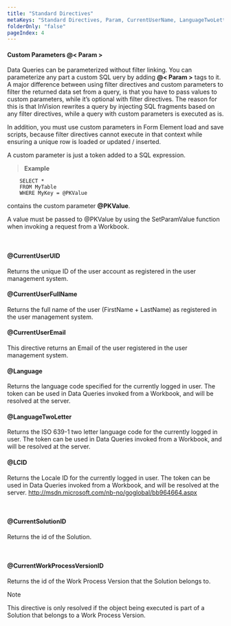 ```yaml
---
title: "Standard Directives"
metaKeys: "Standard Directives, Param, CurrentUserName, LanguageTwoLetter, Language, LCID, returns"
folderOnly: "false"
pageIndex: 4
---
```



#### Custom Parameters @< Param >



Data Queries can be parameterized without filter linking. You can parameterize any part a custom SQL uery by adding **@< Param >** tags to it. A major difference between using filter directives and custom parameters to filter the returned data set from a query, is that you have to pass values to custom parameters, while it’s optional with filter directives. The reason for this is that InVision rewrites a query by injecting SQL fragments based on any filter directives, while a query with custom parameters is executed as is.  

In addition, you must use custom parameters in Form Element load and save scripts, because filter directives cannot execute in that context while ensuring a unique row is loaded or updated / inserted. 

A custom parameter is just a token added to a SQL expression.

>**Example**
>
        SELECT *  
        FROM MyTable  
        WHERE MyKey = @PKValue 

contains the custom parameter **@PKValue**. 

A value must be passed to @PKValue by using the SetParamValue function when invoking a request from a Workbook.

<!--outdated
### @CurrentUserName /OUTDATED

Returns the  user name of the currently logged in user. The token can be used in Data Queries invoked from a Workbook, and will be resolved at the server.

>**Example**
>
    SELECT table.X, table.Y
    FROM MyTable table
    WHERE table.UserID = '@CurrentUserName' -->

<br/>

#### @CurrentUserUID

Returns the unique ID of the user account as registered in the user management system.
<br/>

#### @CurrentUserFullName 

Returns the full name of the user (FirstName + LastName) as registered in the user management system.
<br/>

#### @CurrentUserEmail 

This directive returns an Email of the user registered in the user management system.
<br/>

#### @Language

Returns the language code specified for the currently logged in user. The token can be used in Data Queries invoked from a Workbook, and will be resolved at the server.
<br/>

#### @LanguageTwoLetter

Returns the ISO 639-1 two letter language code for the currently logged in user. The token can be used in Data Queries invoked from a Workbook, and will be resolved at the server.
<br/>

#### @LCID

Returns the Locale ID for the currently logged in user. The token can be used in Data Queries invoked from a Workbook, and will be resolved at the server.
http://msdn.microsoft.com/nb-no/goglobal/bb964664.aspx


<br/>

#### @CurrentSolutionID

Returns the id of the Solution.

<br/>

#### @CurrentWorkProcessVersionID

Returns the id of the Work Process Version that the Solution belongs to. 

> [!NOTE]
> This directive is only resolved if the object being executed is part of a Solution that belongs to a Work Process Version.


